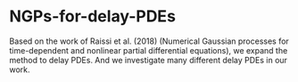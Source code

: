 # NGPs-for-delay-PDEs

Based on the work of Raissi et al. (2018) (Numerical Gaussian processes for time-dependent and nonlinear partial
  differential equations), we expand the method to delay PDEs. And we investigate many different delay PDEs in our work.
